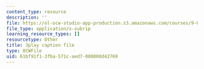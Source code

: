 ```yaml
---
content_type: resource
description: ''
file: https://ol-ocw-studio-app-production.s3.amazonaws.com/courses/9-00sc-introduction-to-psychology-fall-2011/61bf91f13fba571caed7080008d42769_Qw4SkvZ03cc.vtt
file_type: application/x-subrip
learning_resource_types: []
resourcetype: Other
title: 3play caption file
type: OCWFile
uid: 61bf91f1-3fba-571c-aed7-080008d42769
---
```

